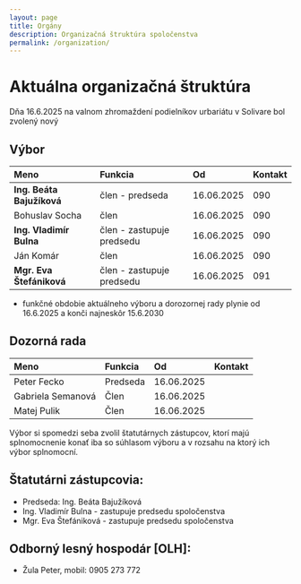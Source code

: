 ```yaml
---
layout: page
title: Orgány
description: Organizačná štruktúra spoločenstva
permalink: /organization/
---
```


# Aktuálna organizačná štruktúra
 Dňa 16.6.2025 na valnom zhromaždení podielníkov urbariátu v Solivare bol zvolený nový 

## Výbor

|Meno|Funkcia|Od|Kontakt|
|:-------------|:------------------|:------|:------|
| **Ing. Beáta Bajužíková**  | člen - predseda    | 16.06.2025 | 090 | 
| Bohuslav Socha             | člen   | 16.06.2025 | 090 |
| **Ing. Vladimír Bulna**    | člen  - zastupuje predsedu | 16.06.2025 | 090 |
| Ján Komár                  | člen               | 16.06.2025 | 090 | 
| **Mgr. Eva Štefániková**   | člen  - zastupuje predsedu             | 16.06.2025 | 091 | 

-  funkčné obdobie aktuálneho výboru a dorozornej rady plynie od 16.6.2025 a konči najneskôr 15.6.2030


## Dozorná rada

|Meno|Funkcia|Od|Kontakt|
|:------------- |:------------------|:------|:------|
| Peter Fecko       | Predseda         |  16.06.2025  |  |
| Gabriela Semanová | Člen             |  16.06.2025  |  |
| Matej Pulik       | Člen             |  16.06.2025  |	 |


Výbor si spomedzi seba zvolil štatutárnych zástupcov, ktorí majú splnomocnenie konať iba so súhlasom výboru a v rozsahu na ktorý ich výbor splnomocní.

## Štatutárni zástupcovia:
- Predseda: Ing. Beáta Bajužíková  
- Ing. Vladimír Bulna  - zastupuje predsedu spoločenstva
- Mgr. Eva Štefániková - zastupuje predsedu spoločenstva

 
## Odborný lesný hospodár [OLH]: 
- Žula Peter, mobil: 0905 273 772
